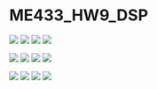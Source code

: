 # ME433_HW9_DSP

![](https://github.com/markzhang0778/ME433_HW9_DSP/blob/main/FIRfiltered_A.png)
![](https://github.com/markzhang0778/ME433_HW9_DSP/blob/main/FIRfiltered_B.png)
![](https://github.com/markzhang0778/ME433_HW9_DSP/blob/main/FIRfiltered_C.png)
![](https://github.com/markzhang0778/ME433_HW9_DSP/blob/main/FIRfiltered_D.png)

![](https://github.com/markzhang0778/ME433_HW9_DSP/blob/main/IIRfiltered_A.png)
![](https://github.com/markzhang0778/ME433_HW9_DSP/blob/main/IIRfiltered_B.png)
![](https://github.com/markzhang0778/ME433_HW9_DSP/blob/main/IIRfiltered_C.png)
![](https://github.com/markzhang0778/ME433_HW9_DSP/blob/main/IIRfiltered_D.png)

![](https://github.com/markzhang0778/ME433_HW9_DSP/blob/main/MAFfiltered_A.png)
![](https://github.com/markzhang0778/ME433_HW9_DSP/blob/main/MAFfiltered_B.png)
![](https://github.com/markzhang0778/ME433_HW9_DSP/blob/main/MAFfiltered_C.png)
![](https://github.com/markzhang0778/ME433_HW9_DSP/blob/main/MAFfiltered_D.png)
